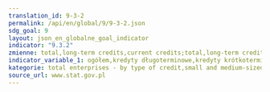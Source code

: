```yaml
---
translation_id: 9-3-2
permalink: /api/en/global/9/9-3-2.json
sdg_goal: 9
layout: json_en_globalne_goal_indicator
indicator: "9.3.2"
zmienne: total,long-term credits,current credits;total,long-term credits,current credits
indicator_variable_1: ogółem,kredyty długoterminowe,kredyty krótkoterminowe;ogółem_,kredyty długoterminowe_,kredyty krótkoterminowe_;
kategorie: total enterprises - by type of credit,small and medium-sized enterprises - by type of credit
source_url: www.stat.gov.pl
---
```

